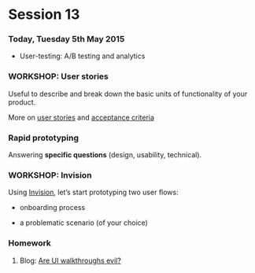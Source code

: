# Session 13	

### Today, Tuesday 5th May 2015

* User-testing: A/B testing and analytics	
### WORKSHOP: User stories

Useful to describe and break down the basic units of functionality of your product.

More on [user stories](http://www.usabilitycounts.com/2013/10/11/why-i-love-user-stories) and [acceptance criteria](http://www.agilelearninglabs.com/2013/04/user-story-splitting-three/)

### Rapid prototyping

Answering **specific questions** (design, usability, technical).

### WORKSHOP: Invision

Using [Invision](http://blog.invisionapp.com/6-ways-to-save-time-in-rapid-prototyping), let’s start prototyping two user flows:

* onboarding process

* a problematic scenario (of your choice)

### Homework

1. Blog: [Are UI walkthroughs evil?](http://tapity.com/are-ui-walkthroughs-evil) 
